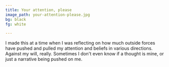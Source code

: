 ```yaml
---
title: Your attention, please
image_path: your-attention-please.jpg
bg: black
fg: white

---
```

I made this at a time when I was reflecting on how much outside forces have pushed and pulled my attention and beliefs in various directions. Against my will, really. Sometimes I don't even know if a thought is mine, or just a narrative being pushed on me.